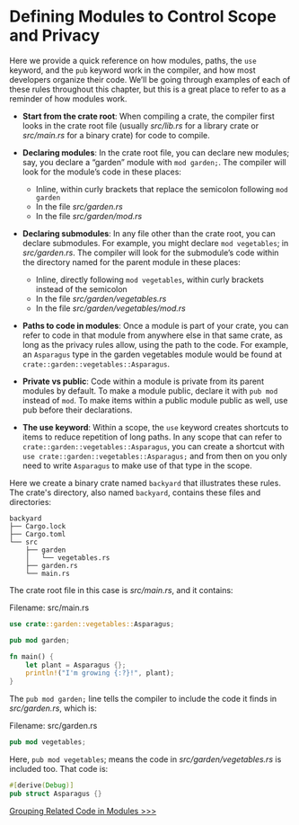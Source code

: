 # Defining Modules to Control Scope and Privacy

Here we provide a quick reference on how modules, paths, the `use` keyword, and the `pub` keyword work in the compiler, and how most developers organize their code. We’ll be going through examples of each of these rules throughout this chapter, but this is a great place to refer to as a reminder of how modules work.

- **Start from the crate root**: When compiling a crate, the compiler first looks in the crate root file (usually *src/lib.rs* for a library crate or *src/main.rs* for a binary crate) for code to compile.
- **Declaring modules**: In the crate root file, you can declare new modules; say, you declare a “garden” module with `mod garden;`. The compiler will look for the module’s code in these places:
    - Inline, within curly brackets that replace the semicolon following `mod garden`
    - In the file *src/garden.rs*
    - In the file *src/garden/mod.rs*

- **Declaring submodules**: In any file other than the crate root, you can declare submodules. For example, you might declare `mod vegetables`; in *src/garden.rs*. The compiler will look for the submodule’s code within the directory named for the parent module in these places:
    - Inline, directly following `mod vegetables`, within curly brackets instead of the semicolon
    - In the file *src/garden/vegetables.rs*
    - In the file *src/garden/vegetables/mod.rs*
- **Paths to code in modules**: Once a module is part of your crate, you can refer to code in that module from anywhere else in that same crate, as long as the privacy rules allow, using the path to the code. For example, an `Asparagus` type in the garden vegetables module would be found at `crate::garden::vegetables::Asparagus`.
- **Private vs public**: Code within a module is private from its parent modules by default. To make a module public, declare it with `pub mod` instead of `mod`. To make items within a public module public as well, use pub before their declarations.
- **The use keyword**: Within a scope, the `use` keyword creates shortcuts to items to reduce repetition of long paths. In any scope that can refer to `crate::garden::vegetables::Asparagus`, you can create a shortcut with `use crate::garden::vegetables::Asparagus;` and from then on you only need to write `Asparagus` to make use of that type in the scope.

Here we create a binary crate named `backyard` that illustrates these rules. The crate's directory, also named `backyard`, contains these files and directories:

```
backyard
├── Cargo.lock
├── Cargo.toml
└── src
    ├── garden
    │   └── vegetables.rs
    ├── garden.rs
    └── main.rs
```

The crate root file in this case is *src/main.rs*, and it contains:

Filename: src/main.rs

```rs
use crate::garden::vegetables::Asparagus;

pub mod garden;

fn main() {
    let plant = Asparagus {};
    println!("I'm growing {:?}!", plant);
}
```

The `pub mod garden;` line tells the compiler to include the code it finds in *src/garden.rs*, which is:

Filename: src/garden.rs

```rs
pub mod vegetables;
```

Here, `pub mod vegetables`; means the code in *src/garden/vegetables.rs* is included too. That code is:

```rs
#[derive(Debug)]
pub struct Asparagus {}
```

[Grouping Related Code in Modules >>>](101-grouping-related-code-in-modules.md)